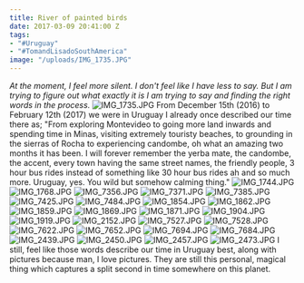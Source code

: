 ```yaml
---
title: River of painted birds
date: 2017-03-09 20:41:00 Z
tags:
- "#Uruguay"
- "#TomandLisadoSouthAmerica"
image: "/uploads/IMG_1735.JPG"
---
```


*At the moment, I feel more silent. I don't feel like I have less to say. But I am trying to figure out what exactly it is I am trying to say and finding the right words in the process.*<!--more-->
![IMG_1735.JPG](/uploads/IMG_1735.JPG)
From December 15th (2016) to February 12th (2017) we were in Uruguay I already once described our time there as; "From exploring Montevideo to going more land inwards and spending time in Minas, visiting extremely touristy beaches, to grounding in the sierras of Rocha to experiencing candombe, oh what an amazing two months it has been. I will forever remember the yerba mate, the candombe, the accent, every town having the same street names, the friendly people, 3 hour bus rides instead of something like 30 hour bus rides ah and so much more. Uruguay, yes. You wild but somehow calming thing."
![IMG_1744.JPG](/uploads/IMG_1744.JPG)
![IMG_1768.JPG](/uploads/IMG_1768.JPG)
![IMG_7356.JPG](/uploads/IMG_7356.JPG)
![IMG_7371.JPG](/uploads/IMG_7371.JPG)
![IMG_7385.JPG](/uploads/IMG_7385.JPG)
![IMG_7425.JPG](/uploads/IMG_7425.JPG)
![IMG_7484.JPG](/uploads/IMG_7484.JPG)
![IMG_1854.JPG](/uploads/IMG_1854.JPG)
![IMG_1862.JPG](/uploads/IMG_1862.JPG)
![IMG_1859.JPG](/uploads/IMG_1859.JPG)
![IMG_1869.JPG](/uploads/IMG_1869.JPG)
![IMG_1871.JPG](/uploads/IMG_1871.JPG)
![IMG_1904.JPG](/uploads/IMG_1904.JPG)
![IMG_1919.JPG](/uploads/IMG_1919.JPG)
![IMG_2152.JPG](/uploads/IMG_2152.JPG)
![IMG_7527.JPG](/uploads/IMG_7527.JPG)
![IMG_7528.JPG](/uploads/IMG_7528.JPG)
![IMG_7622.JPG](/uploads/IMG_7622.JPG)
![IMG_7652.JPG](/uploads/IMG_7652.JPG)
![IMG_7694.JPG](/uploads/IMG_7694.JPG)
![IMG_7684.JPG](/uploads/IMG_7684.JPG)
![IMG_2439.JPG](/uploads/IMG_2439.JPG)
![IMG_2450.JPG](/uploads/IMG_2450.JPG)
![IMG_2457.JPG](/uploads/IMG_2457.JPG)
![IMG_2473.JPG](/uploads/IMG_2473.JPG)
I still, feel like those words describe our time in Uruguay best, along with pictures because man, I love pictures. They are still this personal, magical thing which captures a split second in time somewhere on this planet.